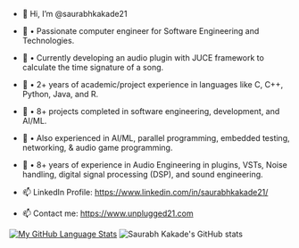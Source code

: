 - 👋 Hi, I’m @saurabhkakade21
- 🌱 • Passionate computer engineer for Software Engineering and Technologies.
- 🌱 • Currently developing an audio plugin with JUCE framework to calculate the time signature of a song.
- 🌱 • 2+ years of academic/project experience in languages like C, C++, Python, Java, and R.
- 🌱 • 8+ projects completed in software engineering, development, and AI/ML.
- 🌱 • Also experienced in AI/ML, parallel programming, embedded testing, networking, & audio game programming.
- 🌱 • 8+ years of experience in Audio Engineering in plugins, VSTs, Noise handling, digital signal processing (DSP), and sound engineering.

- 📫 LinkedIn Profile: https://www.linkedin.com/in/saurabhkakade21/
- 📫 Contact me: https://www.unplugged21.com


[![My GitHub Language Stats](https://github-readme-stats.vercel.app/api/top-langs/?username=saurabhkakade21&langs_count=5&theme=radical)]()
![Saurabh Kakade's GitHub stats](https://github-readme-stats.vercel.app/api?username=saurabhkakade21&show_icons=true&theme=radical)
  

<!---
saurabhkakade21/saurabhkakade21 is a ✨ special ✨ repository because its `README.md` (this file) appears on your GitHub profile.
You can click the Preview link to take a look at your changes.
--->
